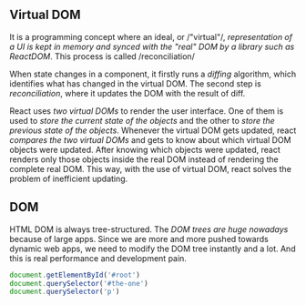 ## Virtual DOM

It is a programming concept where an ideal, or /"virtual"/, *representation of a UI is kept in memory and synced with the "real" DOM by a library such as ReactDOM*. This process is called /reconciliation/

When state changes in a component, it firstly runs a *diffing* algorithm, which identifies what has changed in the virtual DOM. The second step is *reconciliation*, where it updates the DOM with the result of diff.

React uses *two virtual DOMs* to render the user interface. One of them is used to *store the current state of the objects* and the other to *store the previous state of the objects*. Whenever the virtual DOM gets updated, react *compares the two virtual DOMs* and gets to know about which virtual DOM objects were updated. After knowing which objects were updated, react renders only those objects inside the real DOM instead of rendering the complete real DOM. This way, with the use of virtual DOM, react solves the problem of inefficient updating.

## DOM

HTML DOM is always tree-structured. The *DOM trees are huge nowadays* because of large apps. Since we are more and more pushed towards dynamic web apps, we need to modify the DOM tree instantly and a lot. And this is real performance and development pain.

```javascript
document.getElementById('#root')
document.querySelector('#the-one')
document.querySelector('p')
```
